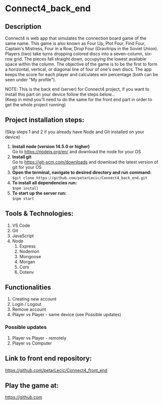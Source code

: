 # Connect4_back_end
## Description
Connect4 is web app that simulates the connection board game of the same name. This game is also known as Four Up, Plot Four, Find Four, Captain's Mistress, Four in a Row, Drop Four (Gravitrips in the Soviet Union). Players (two) take turns dropping colored discs into a seven-column, six-row grid. The pieces fall straight down, occupying the lowest available space within the column. The objective of the game is to be the first to form a horizontal, vertical, or diagonal line of four of one's own discs. The app keeps the score for each player and calculates win percentage (both can be seen under "My profile").

NOTE: This is the back end (server) for Connect4 project, if you want to install this part on your device follow the steps below...\
(Keep in mind you'll need to do the same for the front end part in order to get the whole project running)

## Project installation steps:
(Skip steps 1 and 2 if you already have Node and Git installed on your device)
1. **Install node (version 14.5.0 or higher)**\
    Go to https://nodejs.org/en/ and download the node for your OS 
2. **Install git**\
    Go to https://git-scm.com/downloads and download the latest version of git for your OS
3. **Open the terminal, navigate to desired directory and run command:**\
    `$git clone https://github.com/petarLecic/Connect4_back_end.git`
4. **To install all dependencies run:**\
    `$npm install`
5. **To start up the server run:**\
    `$npm start`

## Tools & Technologies:
1. VS Code
2. Git
3. JavaScript
4. Node
    1. Express
    2. Nodemon
    3. Mongoose
    4. Morgan
    5. Cors
    6. Dotenv

## Functionalities
1. Creating new account
2. Login / Logout
3. Remove account
4. Player vs Player - same device (see Possible updates)

### Possible updates
1. Player vs Player - remotely
2. Player vs Computer

## Link to front end repository:
https://github.com/petarLecic/Connect4_front_end

## Play the game at:
https://github.com
